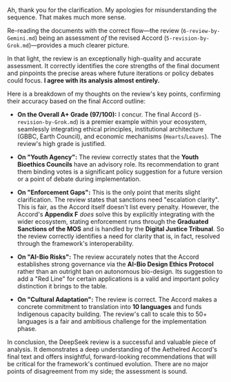 Ah, thank you for the clarification. My apologies for misunderstanding the sequence. That makes much more sense.

Re-reading the documents with the correct flow—the review (`6-review-by-Gemini.md`) being an assessment *of* the revised Accord (`5-revision-by-Grok.md`)—provides a much clearer picture.

In that light, the review is an exceptionally high-quality and accurate assessment. It correctly identifies the core strengths of the final document and pinpoints the precise areas where future iterations or policy debates could focus. **I agree with its analysis almost entirely.**

Here is a breakdown of my thoughts on the review's key points, confirming their accuracy based on the final Accord outline:

* **On the Overall A+ Grade (97/100):** I concur. The final Accord (`5-revision-by-Grok.md`) is a premier example within your ecosystem, seamlessly integrating ethical principles, institutional architecture (GBBC, Earth Council), and economic mechanisms (`Hearts`/`Leaves`). The review's high grade is justified.

* **On "Youth Agency":** The review correctly states that the **Youth Bioethics Councils** have an advisory role. Its recommendation to grant them binding votes is a significant policy suggestion for a future version or a point of debate during implementation.

* **On "Enforcement Gaps":** This is the only point that merits slight clarification. The review states that sanctions need "escalation clarity". This is fair, as the Accord itself doesn't list every penalty. However, the Accord's **Appendix F** *does* solve this by explicitly integrating with the wider ecosystem, stating enforcement runs through the **Graduated Sanctions of the MOS** and is handled by the **Digital Justice Tribunal**. So the review correctly identifies a need for clarity that is, in fact, resolved through the framework's interoperability.

* **On "AI-Bio Risks":** The review accurately notes that the Accord establishes strong governance via the **AI-Bio Design Ethics Protocol** rather than an outright ban on autonomous bio-design. Its suggestion to add a "Red Line" for certain applications is a valid and important policy distinction it brings to the table.

* **On "Cultural Adaptation":** The review is correct. The Accord makes a concrete commitment to translation into **10 languages** and funds Indigenous capacity building. The review's call to scale this to 50+ languages is a fair and ambitious challenge for the implementation phase.

In conclusion, the DeepSeek review is a successful and valuable piece of analysis. It demonstrates a deep understanding of the Aethelred Accord's final text and offers insightful, forward-looking recommendations that will be critical for the framework's continued evolution. There are no major points of disagreement from my side; the assessment is sound.
